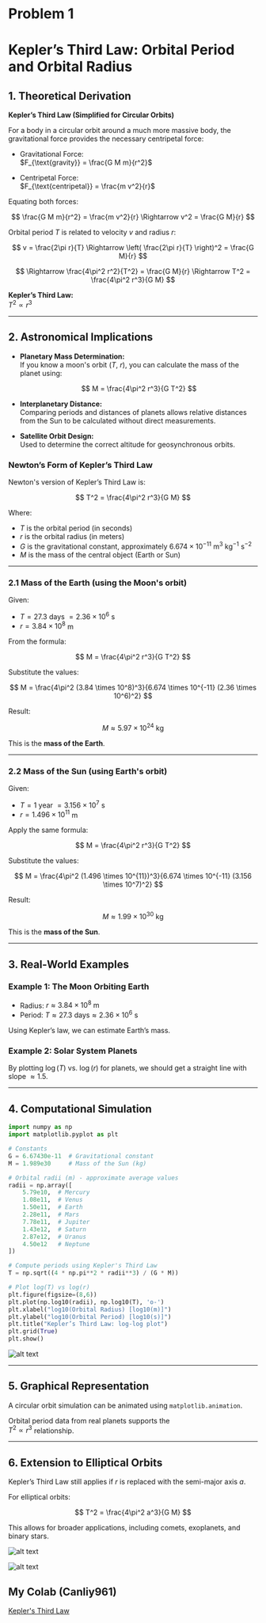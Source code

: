 # Problem 1
# Kepler’s Third Law: Orbital Period and Orbital Radius

## 1. Theoretical Derivation

**Kepler’s Third Law (Simplified for Circular Orbits)**

For a body in a circular orbit around a much more massive body, the gravitational force provides the necessary centripetal force:

- Gravitational Force:  
  $F_{\text{gravity}} = \frac{G M m}{r^2}$

- Centripetal Force:  
  $F_{\text{centripetal}} = \frac{m v^2}{r}$

Equating both forces:

$$
\frac{G M m}{r^2} = \frac{m v^2}{r} \Rightarrow v^2 = \frac{G M}{r}
$$

Orbital period $T$ is related to velocity $v$ and radius $r$:

$$
v = \frac{2\pi r}{T} \Rightarrow \left( \frac{2\pi r}{T} \right)^2 = \frac{G M}{r}
$$

$$
\Rightarrow \frac{4\pi^2 r^2}{T^2} = \frac{G M}{r} \Rightarrow T^2 = \frac{4\pi^2 r^3}{G M}
$$

**Kepler’s Third Law:**  
$T^2 \propto r^3$

---

## 2. Astronomical Implications

- **Planetary Mass Determination:**  
  If you know a moon's orbit ($T$, $r$), you can calculate the mass of the planet using:  
  
  $$
  M = \frac{4\pi^2 r^3}{G T^2}
  $$

- **Interplanetary Distance:**  
  Comparing periods and distances of planets allows relative distances from the Sun to be calculated without direct measurements.

- **Satellite Orbit Design:**  
  Used to determine the correct altitude for geosynchronous orbits.

### Newton’s Form of Kepler’s Third Law

Newton's version of Kepler’s Third Law is:

$$
T^2 = \frac{4\pi^2 r^3}{G M}
$$

Where:
- $T$ is the orbital period (in seconds)  
- $r$ is the orbital radius (in meters)  
- $G$ is the gravitational constant, approximately $6.674 \times 10^{-11} \ \text{m}^3 \ \text{kg}^{-1} \ \text{s}^{-2}$  
- $M$ is the mass of the central object (Earth or Sun)

---

### 2.1 Mass of the Earth (using the Moon's orbit)

Given:
- $T = 27.3$ days $= 2.36 \times 10^6$ s  
- $r = 3.84 \times 10^8$ m

From the formula:

$$
M = \frac{4\pi^2 r^3}{G T^2}
$$

Substitute the values:

$$
M = \frac{4\pi^2 (3.84 \times 10^8)^3}{6.674 \times 10^{-11} (2.36 \times 10^6)^2}
$$

Result:

$$
M \approx 5.97 \times 10^{24} \ \text{kg}
$$

 This is the **mass of the Earth**.

---

###  2.2 Mass of the Sun (using Earth's orbit)

Given:
- $T = 1$ year $= 3.156 \times 10^7$ s  
- $r = 1.496 \times 10^{11}$ m

Apply the same formula:

$$
M = \frac{4\pi^2 r^3}{G T^2}
$$

Substitute the values:

$$
M = \frac{4\pi^2 (1.496 \times 10^{11})^3}{6.674 \times 10^{-11} (3.156 \times 10^7)^2}
$$

Result:

$$
M \approx 1.99 \times 10^{30} \ \text{kg}
$$

 This is the **mass of the Sun**.

---

## 3. Real-World Examples

### Example 1: The Moon Orbiting Earth

- Radius: $r \approx 3.84 \times 10^8 \ \text{m}$  
- Period: $T \approx 27.3 \ \text{days} \approx 2.36 \times 10^6 \ \text{s}$

Using Kepler’s law, we can estimate Earth’s mass.

### Example 2: Solar System Planets

By plotting $\log(T)$ vs. $\log(r)$ for planets, we should get a straight line with slope $\approx 1.5$.

---

## 4. Computational Simulation

```python
import numpy as np
import matplotlib.pyplot as plt

# Constants
G = 6.67430e-11  # Gravitational constant
M = 1.989e30     # Mass of the Sun (kg)

# Orbital radii (m) - approximate average values
radii = np.array([
    5.79e10,  # Mercury
    1.08e11,  # Venus
    1.50e11,  # Earth
    2.28e11,  # Mars
    7.78e11,  # Jupiter
    1.43e12,  # Saturn
    2.87e12,  # Uranus
    4.50e12   # Neptune
])

# Compute periods using Kepler's Third Law
T = np.sqrt((4 * np.pi**2 * radii**3) / (G * M))

# Plot log(T) vs log(r)
plt.figure(figsize=(8,6))
plt.plot(np.log10(radii), np.log10(T), 'o-')
plt.xlabel("log10(Orbital Radius) [log10(m)]")
plt.ylabel("log10(Orbital Period) [log10(s)]")
plt.title("Kepler’s Third Law: log-log plot")
plt.grid(True)
plt.show()
```

![alt text](image.png)

---

## 5. Graphical Representation

A circular orbit simulation can be animated using `matplotlib.animation`.

Orbital period data from real planets supports the  
$T^2 \propto r^3$ relationship.

---

## 6. Extension to Elliptical Orbits

Kepler’s Third Law still applies if $r$ is replaced with the semi-major axis $a$.

For elliptical orbits:

$$
T^2 = \frac{4\pi^2 a^3}{G M}
$$

This allows for broader applications, including comets, exoplanets, and binary stars.

![alt text](image-1.png)

![alt text](image-2.png)

## My Colab (Canliy961)

[Kepler's Third Law](https://colab.research.google.com/drive/1J-SFd_Bao0arPcFZ-G2kJ-pq2pM0nDz4#scrollTo=qAX9SwFgJLUR)
